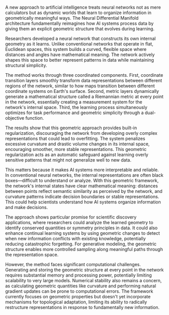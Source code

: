 A new approach to artificial intelligence treats neural networks not as mere calculators but as dynamic worlds that learn to organize information in geometrically meaningful ways. The Neural Differential Manifold architecture fundamentally reimagines how AI systems process data by giving them an explicit geometric structure that evolves during learning.

Researchers developed a neural network that constructs its own internal geometry as it learns. Unlike conventional networks that operate in flat, Euclidean spaces, this system builds a curved, flexible space where distances and angles have mathematical meaning. The network actively shapes this space to better represent patterns in data while maintaining structural simplicity.

The method works through three coordinated components. First, coordinate transition layers smoothly transform data representations between different regions of the network, similar to how maps transition between different coordinate systems on Earth's surface. Second, metric layers dynamically generate a mathematical structure called a Riemannian metric at every point in the network, essentially creating a measurement system for the network's internal space. Third, the learning process simultaneously optimizes for task performance and geometric simplicity through a dual-objective function.

The results show that this geometric approach provides built-in regularization, discouraging the network from developing overly complex representations that could lead to overfitting. The system penalizes excessive curvature and drastic volume changes in its internal space, encouraging smoother, more stable representations. This geometric regularization acts as an automatic safeguard against learning overly sensitive patterns that might not generalize well to new data.

This matters because it makes AI systems more interpretable and reliable. In conventional neural networks, the internal representations are often black boxes—difficult to understand or analyze. With this geometric framework, the network's internal states have clear mathematical meaning: distances between points reflect semantic similarity as perceived by the network, and curvature patterns indicate decision boundaries or stable representations. This could help scientists understand how AI systems organize information and make decisions.

The approach shows particular promise for scientific discovery applications, where researchers could analyze the learned geometry to identify conserved quantities or symmetry principles in data. It could also enhance continual learning systems by using geometric changes to detect when new information conflicts with existing knowledge, potentially reducing catastrophic forgetting. For generative modeling, the geometric structure enables more controlled sampling along meaningful paths through the representation space.

However, the method faces significant computational challenges. Generating and storing the geometric structure at every point in the network requires substantial memory and processing power, potentially limiting scalability to very large models. Numerical stability also remains a concern, as calculating geometric quantities like curvature and performing natural gradient updates can be prone to computational errors. The framework currently focuses on geometric properties but doesn't yet incorporate mechanisms for topological adaptation, limiting its ability to radically restructure representations in response to fundamentally new information.